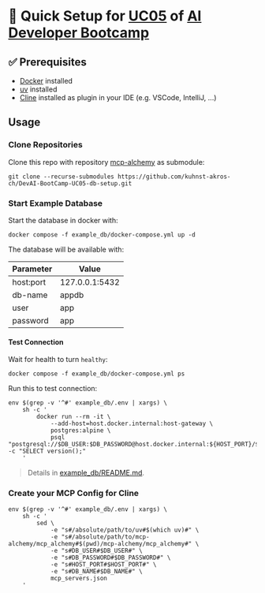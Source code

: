 # 🚀 Quick Setup for [UC05](https://obviousworks.notion.site/UC05-Empower-your-IDE-with-context-Model-Context-Protocol-MCP-AI-can-interact-with-nearly-eve-17e2c8dc714480bcb631d5438dc2ebde) of [AI Developer Bootcamp](https://www.obviousworks.ch/en/trainings/ai-developer-bootcamp/)

## ✅ Prerequisites

- [Docker](https://www.docker.com/get-started/) installed
- [uv](https://github.com/astral-sh/uv?tab=readme-ov-file#installation) installed
- [Cline](https://github.com/cline/cline) installed as plugin in your IDE (e.g. VSCode, IntelliJ, ...)

## Usage

### Clone Repositories

Clone this repo with repository [mcp-alchemy](https://github.com/runekaagaard/mcp-alchemy) as submodule:
```shell
git clone --recurse-submodules https://github.com/kuhnst-akros-ch/DevAI-BootCamp-UC05-db-setup.git
```

### Start Example Database

Start the database in docker with:
```shell
docker compose -f example_db/docker-compose.yml up -d
```

The database will be available with:

| Parameter | Value          |
|-----------|----------------|
| host:port | 127.0.0.1:5432 |
| db-name   | appdb          |
| user      | app            |
| password  | app            |

#### Test Connection

Wait for health to turn `healthy`:
```shell
docker compose -f example_db/docker-compose.yml ps
```

Run this to test connection:
```shell
env $(grep -v '^#' example_db/.env | xargs) \
    sh -c '
        docker run --rm -it \
            --add-host=host.docker.internal:host-gateway \
            postgres:alpine \
            psql "postgresql://$DB_USER:$DB_PASSWORD@host.docker.internal:${HOST_PORT}/${DB_NAME}" -c "SELECT version();"
    '
```

> Details in [example_db/README.md](example_db/README.md).

### Create your MCP Config for Cline

```shell
env $(grep -v '^#' example_db/.env | xargs) \
    sh -c '
        sed \
            -e "s#/absolute/path/to/uv#$(which uv)#" \
            -e "s#/absolute/path/to/mcp-alchemy/mcp_alchemy#$(pwd)/mcp-alchemy/mcp_alchemy#" \
            -e "s#DB_USER#$DB_USER#" \
            -e "s#DB_PASSWORD#$DB_PASSWORD#" \
            -e "s#HOST_PORT#$HOST_PORT#" \
            -e "s#DB_NAME#$DB_NAME#" \
            mcp_servers.json
    '
```
